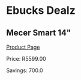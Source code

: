 
# Ebucks Dealz
## Mecer Smart 14"
[Product Page](https://www.ebucks.com/web/shop/productSelected.do?prodId=1165834813&catId=714946558)

Price: R5599.00

Savings: 700.0


	
